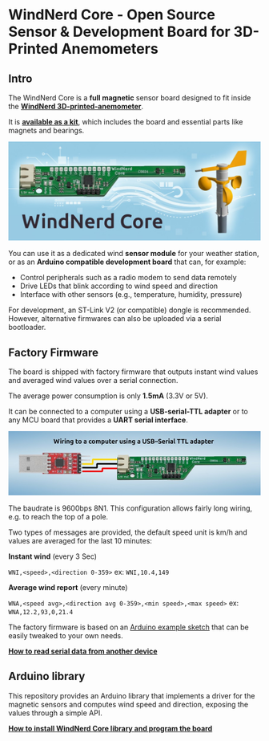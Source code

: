 # WindNerd Core - Open Source Sensor & Development Board for 3D-Printed Anemometers



## Intro

The WindNerd Core is a **full magnetic** sensor board designed to fit inside the [**WindNerd 3D-printed-anemometer**](https://github.com/windnerd-labs/Anemometer-3D-files).

It is [**available as a kit**](https://windnerd.net/en/shop), which includes the board and essential parts like magnets and bearings.

![WindNerd Core Sensor/Dev board for 3D-printed anemometer](docs/img/windnerd-core-for-3D-printed-anemometer.jpg)

You can use it as a dedicated wind **sensor module** for your weather station, or as an **Arduino compatible development board** that can, for example:

- Control peripherals such as a radio modem to send data remotely
- Drive LEDs that blink according to wind speed and direction
- Interface with other sensors (e.g., temperature, humidity, pressure)

For development, an ST-Link V2 (or compatible) dongle is recommended. However, alternative firmwares can also be uploaded via a serial bootloader.


## Factory Firmware

The board is shipped with factory firmware that outputs instant wind values and averaged wind values over a serial connection.

The average power consumption is only **1.5mA** (3.3V or 5V).

It can be connected to a computer using a **USB-serial-TTL adapter** or to any MCU board that provides a **UART serial interface**.


![Wiring WindNerd Core to computer using USB-serial-TTL adapter](docs/img/USB-TTL-adapter-wiring.jpg)


The baudrate is 9600bps 8N1. This configuration allows fairly long wiring, e.g. to reach the top of a pole.  

Two types of messages are provided, the default speed unit is km/h and values are averaged for the last 10 minutes:  

**Instant wind** (every 3 Sec)

`WNI,<speed>,<direction 0-359>`
ex: `WNI,10.4,149`  


**Average wind report** (every minute)

`WNA,<speed avg>,<direction avg 0-359>,<min speed>,<max speed>`
ex: `WNA,12.2,93,0,21.4`  

The factory firmware is based on an [Arduino example sketch](examples/factory-v1/factory-v1.ino) that can be easily tweaked to your own needs.

[**How to read serial data from another device**](docs/READSERIAL.md)

## Arduino library

This repository provides an Arduino library that implements a driver for the magnetic sensors and computes wind speed and direction, exposing the values through a simple API.

[**How to install WindNerd Core library and program the board**](docs/PROGRAM.md)